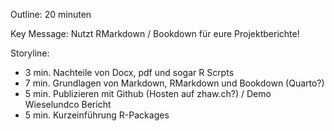 

Outline: 20 minuten

Key Message: Nutzt RMarkdown / Bookdown für eure Projektberichte!

Storyline: 
- 3 min. Nachteile von Docx, pdf und sogar R Scrpts
- 7 min. Grundlagen von Markdown, RMarkdown und Bookdown (Quarto?)
- 5 min. Publizieren mit Github (Hosten auf zhaw.ch?) / Demo Wieselundco Bericht
- 5 min. Kurzeinführung R-Packages
